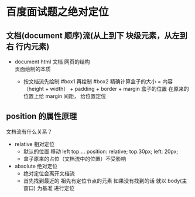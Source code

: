 # 百度面试题之绝对定位

## 文档(document 顺序)流(从上到下 块级元素，从左到右 行内元素)
- document html 文档
  网页的结构  
  页面绘制的本质


  - 按文档流先绘制 #box1 再绘制 #box2
    精确计算盒子的大小 = 内容（height + width） + padding + border + margin 
    盒子的位置 在原来的位置上给 margin 间距， 给位置定位


## position 的属性原理
   文档流有什么关系？
   - relative 相对定位
     - 默认的位置 移动 left top....
        position: relative;
        top:30px;
        left: 20px;
     - 盒子原来的占位（文档流中的位置）不受影响    
  - absolute 绝对定位
     - 绝对定位会离开文档流 
     - 首先找到最近的 祖先有定位节点的元素
       如果没有找到的话 就以 body(主窗口) 为基准 进行定位 